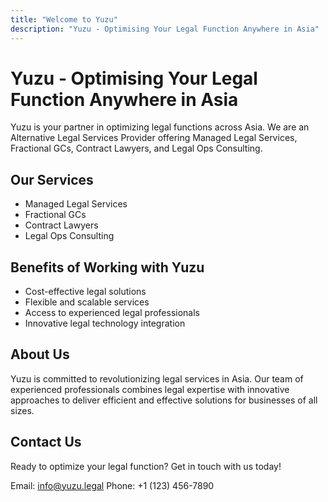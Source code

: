 ```yaml
---
title: "Welcome to Yuzu"
description: "Yuzu - Optimising Your Legal Function Anywhere in Asia"
---
```


# Yuzu - Optimising Your Legal Function Anywhere in Asia

Yuzu is your partner in optimizing legal functions across Asia. We are an Alternative Legal Services Provider offering Managed Legal Services, Fractional GCs, Contract Lawyers, and Legal Ops Consulting.

## Our Services

- Managed Legal Services
- Fractional GCs
- Contract Lawyers
- Legal Ops Consulting

## Benefits of Working with Yuzu

- Cost-effective legal solutions
- Flexible and scalable services
- Access to experienced legal professionals
- Innovative legal technology integration

## About Us

Yuzu is committed to revolutionizing legal services in Asia. Our team of experienced professionals combines legal expertise with innovative approaches to deliver efficient and effective solutions for businesses of all sizes.

## Contact Us

Ready to optimize your legal function? Get in touch with us today!

Email: info@yuzu.legal
Phone: +1 (123) 456-7890
